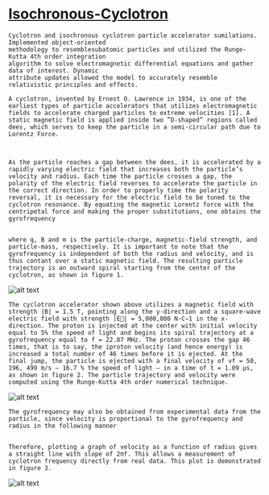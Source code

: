 # [Isochronous-Cyclotron](https://github.com/TonyAlarcon/Isochronous-Cyclotron/blob/master/Isochronous_cyclotron.py)

```
Cyclotron and isochronous cyclotron particle accelerator sumilations. Implemented object-oriented 
methodology to resemblesubatomic particles and utilized the Runge-Kutta 4th order integration 
algorithm to solve electromagnetic differential equations and gather data of interest. Dynamic 
attribute updates allowed the model to accurately resemble relativistic principles and effects. 
```

```
A cyclotron, invented by Ernest O. Lawrence in 1934, is one of the earliest types of particle accelerators that utilizes electromagnetic fields to accelerate charged particles to extreme velocities [1]. A static magnetic field is applied inside two ”D-shaped” regions called dees, which serves to keep the particle in a semi-circular path due to Lorentz Force.



As the particle reaches a gap between the dees, it is accelerated by a rapidly varying electric field that increases both the particle’s velocity and radius. Each time the particle crosses a gap, the polarity of the electric field reverses to accelerate the particle in the correct direction. In order to properly time the polarity reversal, it is necessary for the electric field to be tuned to the cyclotron resonance. By equating the magnetic Lorentz force with the centripetal force and making the proper substitutions, one obtains the gyrofrequency


where q, B and m is the particle-charge, magnetic-field strength, and particle-mass, respectively. It is important to note that the gyrofrequency is independent of both the radius and velocity, and is thus contant over a static magnetic field. The resulting particle trajectory is an outward spiral starting from the center of the cyclotron, as shown in figure 1.
```
![alt text](https://github.com/TonyAlarcon/Isochronous-Cyclotron/blob/master/Particle_Trajec.png "Trajectory")

```
The cyclotron accelerator shown above utilizes a magnetic field with strength |B| = 1.5 T, pointing along the y-direction and a square-wave electric field with strength |E⃗| = 5,000,000 N·C−1 in the x-direction. The proton is injected at the center with initial velocity equal to 5% the speed of light and begins its spiral trajectory at a gyrofrequency equal to f = 22.87 MHz. The proton crosses the gap 46 times, that is to say, the iproton velocity (and hence energy) is increased a total number of 46 times before it is ejected. At the final jump, the particle is ejected with a final velocity of vf = 50, 196, 499 m/s — 16.7 % the speed of light — in a time of t = 1.09 μs, as shown in figure 2. The particle trajectory and velocity were computed using the Runge-Kutta 4th order numerical technique.
```

![alt text](https://github.com/TonyAlarcon/Isochronous-Cyclotron/blob/master/velocity_vs_time.png "Velocity vs Time")

```
The gyrofrequency may also be obtained from experimental data from the particle, since velocity is proportional to the gyrofrequency and radius in the following manner


Therefore, plotting a graph of velocity as a function of radius gives a straight line with slope of 2πf. This allows a measurement of cyclotron frequency directly from real data. This plot is demonstrated in figure 3.
```

![alt text](https://github.com/TonyAlarcon/Isochronous-Cyclotron/blob/master/veocity_vs_radius.png "Velocity vs. Rotation Radius")
